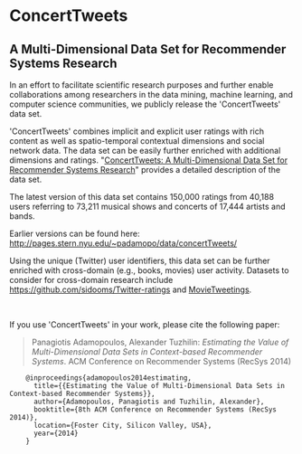 ConcertTweets
=============

## A Multi-Dimensional Data Set for Recommender Systems Research


In an effort to facilitate scientific research purposes and further enable collaborations among researchers in the data mining, machine learning, and computer science communities, we publicly release the 'ConcertTweets' data set. 

'ConcertTweets' combines implicit and explicit user ratings with rich content as well as spatio-temporal contextual dimensions and social network data. The data set can be easily further enriched with additional dimensions and ratings. "<a href="http://pages.stern.nyu.edu/~padamopo/data/ConcertTweets.pdf" target="_blank">ConcertTweets: A Multi-Dimensional Data Set for Recommender Systems Research</a>" provides a detailed description of the data set. 

The latest version of this data set contains 150,000 ratings from 40,188 users referring to 73,211 musical shows and concerts of 17,444 artists and bands. 

Earlier versions can be found here: http://pages.stern.nyu.edu/~padamopo/data/concertTweets/ 

Using the unique (Twitter) user identifiers, this data set can be further enriched with cross-domain (e.g., books, movies) user activity. Datasets to consider for cross-domain research include https://github.com/sidooms/Twitter-ratings and <a href="https://github.com/sidooms/MovieTweetings" target="_blank"> MovieTweetings</a>.
 
<br/>

If you use 'ConcertTweets' in your work, please cite the following paper: 

> Panagiotis Adamopoulos, Alexander Tuzhilin: *Estimating the Value of Multi-Dimensional Data Sets in Context-based Recommender Systems*. ACM Conference on Recommender Systems (RecSys 2014)

		@inproceedings{adamopoulos2014estimating,
		  title={{Estimating the Value of Multi-Dimensional Data Sets in Context-based Recommender Systems}},
		  author={Adamopoulos, Panagiotis and Tuzhilin, Alexander},
		  booktitle={8th ACM Conference on Recommender Systems (RecSys 2014)},
		  location={Foster City, Silicon Valley, USA},
		  year={2014}
		}

